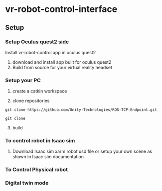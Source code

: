 # vr-robot-control-interface
## Setup
### Setup Oculus quest2 side
Install vr-robot-control app in oculus quest2
1. download and install app built for oculus quest2
2. Build from source for your virtual reality headset
### Setup your PC
1. create a catkin workspace

2. clone repositories
```
git clone https://github.com/Unity-Technologies/ROS-TCP-Endpoint.git
```
```
git clone 
```

3. build 

### To control robot in Isaac sim
1. Download Isaac sim xarm robot usd file or setup your own scene as shown in Isaac sim documentation

### To Control Physical robot

### Digital twin mode
